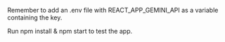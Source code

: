 Remember to add an .env file with REACT_APP_GEMINI_API as a variable containing the key.


Run npm install & npm start to test the app.
